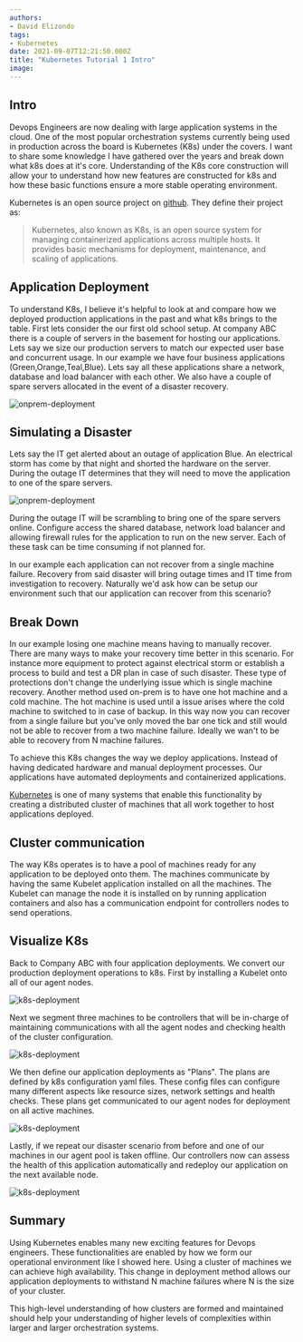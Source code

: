 ```yaml
---
authors:
- David Elizondo
tags:
- Kubernetes
date: 2021-09-07T12:21:50.000Z
title: "Kubernetes Tutorial 1 Intro"
image: 
---
```


## Intro 

Devops Engineers are now dealing with large application systems in the cloud. One of the most popular orchestration systems currently being used in production across the board is Kubernetes (K8s) under the covers. I want to share some knowledge I have gathered over the years and break down what k8s does at it's core. Understanding of the K8s core construction will allow your to understand how new features are constructed for k8s and how these basic functions ensure a more stable operating environment. 

Kubernetes is an open source project on [github](https://github.com/kubernetes/kubernetes). They define their project as: 
> Kubernetes, also known as K8s, is an open source system for managing containerized applications across multiple hosts. It provides basic mechanisms for deployment, maintenance, and scaling of applications.

## Application Deployment

To understand K8s, I believe it's helpful to look at and compare how we deployed production applications in the past and what k8s brings to the table. First lets consider the our first old school setup. At company ABC there is a couple of servers in the basement for hosting our applications. Lets say we size our production servers to match our expected user base and concurrent usage. In our example we have four business applications (Green,Orange,Teal,Blue). Lets say all these applications share a network, database and load balancer with each other. We also have a couple of spare servers allocated in the event of a disaster recovery.

![onprem-deployment](https://github.com/David-Elizondo/blog-usa/blob/master/images/2021/09/onprem.png>)

## Simulating a Disaster

Lets say the IT get alerted about an outage of application Blue. An electrical storm has come by that night and shorted the hardware on the server. During the outage IT determines that they will need to move the application to one of the spare servers. 

![onprem-deployment](https://github.com/David-Elizondo/blog-usa/blob/master/images/2021/09/onprem2.png>)

During the outage IT will be scrambling to bring one of the spare servers online. Configure access the shared database, network load balancer and allowing firewall rules for the application to run on the new server. Each of these task can be time consuming if not planned for. 

In our example each application can not recover from a single machine failure. Recovery from said disaster will bring outage times and IT time from investigation to recovery. Naturally we'd ask how can be setup our environment such that our application can recover from this scenario?

## Break Down 

In our example losing one machine means having to manually recover. There are many ways to make your recovery time better in this scenario. For instance more equipment to protect against electrical storm or establish a process to build and test a DR plan in case of such disaster. These type of protections don't change the underlying issue which is single machine recovery. Another method used on-prem is to have one hot machine and a cold machine. The hot machine is used until a issue arises where the cold machine to switched to in case of backup. In this way now you can recover from a single failure but you've only moved the bar one tick and still would not be able to recover from a two machine failure. Ideally we wan't to be able to recovery from N machine failures. 

To achieve this K8s changes the way we deploy applications. Instead of having dedicated hardware and manual deployment processes. Our applications have automated deployments and containerized applications. 

[Kubernetes](https://kubernetes.io/) is one of many systems that enable this functionality by creating a distributed cluster of machines that all work together to host applications deployed. 

## Cluster communication

The way K8s operates is to have a pool of machines ready for any application to be deployed onto them. The machines communicate by having the same Kubelet application installed on all the machines. The Kubelet can manage the node it is installed on by running application containers and also has a communication endpoint for controllers nodes to send operations. 

## Visualize K8s 

Back to Company ABC with four application deployments. We convert our production deployment operations to k8s. First by installing a Kubelet onto all of our agent nodes. 

![k8s-deployment](https://github.com/David-Elizondo/blog-usa/blob/master/images/2021/09/k8s.png>)

Next we segment three machines to be controllers that will be in-charge of maintaining communications with all the agent nodes and checking health of the cluster configuration. 

![k8s-deployment](https://github.com/David-Elizondo/blog-usa/blob/master/images/2021/09/k8s2.png>)

We then define our application deployments as "Plans". The plans are defined by k8s configuration yaml files. These config files can configure many different aspects like resource sizes, network settings and health checks. These plans get communicated to our agent nodes for deployment on all active machines. 

![k8s-deployment](https://github.com/David-Elizondo/blog-usa/blob/master/images/2021/09/k8s3.png>)

Lastly, if we repeat our disaster scenario from before and one of our machines in our agent pool is taken offline. Our controllers now can assess the health of this application automatically and redeploy our application on the next available node. 

![k8s-deployment](https://github.com/David-Elizondo/blog-usa/blob/master/images/2021/09/k8s4.png>)


## Summary

Using Kubernetes enables many new exciting features for Devops engineers. These functionalities are enabled by how we form our operational environment like I showed here. Using a cluster of machines we can achieve high availability. This change in deployment method allows our application deployments to withstand N machine failures where N is the size of your cluster.

This high-level understanding of how clusters are formed and maintained should help your understanding of higher levels of complexities within larger and larger orchestration systems.